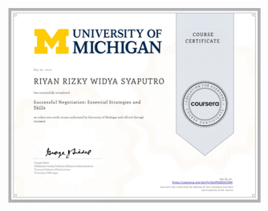 ![](https://raw.githubusercontent.com/RiyanRIS/sertifikat/master/coursera/Successful%20Negotiation%3A%20Essential%20Strategies%20and%20Skills/Coursera-Successful%20Negotiation_%20Essential%20Strategies%20and%20Skills_page-0001.jpg)